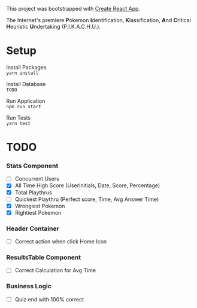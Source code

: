 This project was bootstrapped with [Create React App](https://github.com/facebookincubator/create-react-app).

The Internet's premiere **P**okemon **I**dentification, **K**lassification, **A**nd **C**ritical **H**euristic **U**ndertaking (P.I.K.A.C.H.U.).

# Setup
Install Packages  
`yarn install`  

Install Database  
`TODO`  

Run Application  
`npm run start`  

Run Tests  
`yarn test`  

# TODO
### Stats Component  
- [ ] Concurrent Users  
- [X] All Time High Score (UserInitials, Date, Score, Percentage)  
- [X] Total Playthrus  
- [ ] Quickest Playthru (Perfect score, Time, Avg Answer Time)  
- [x] Wrongiest Pokemon   
- [x] Rightiest Pokemon  

### Header Container  
- [ ] Correct action when click Home Icon

### ResultsTable Component  
- [ ] Correct Calculation for Avg Time

### Business Logic  
- [ ] Quiz end with 100% correct  
